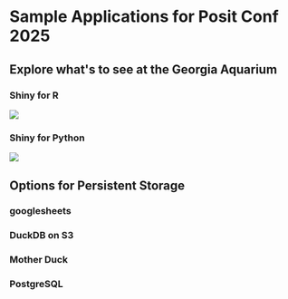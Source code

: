 # Sample Applications for Posit Conf 2025

## Explore what's to see at the Georgia Aquarium

### Shiny for R

[![](https://docs.posit.co/connect-cloud/images/cc-deploy.svg)](https://connect.posit.cloud/publish?contentType=shiny&sourceRepositoryURL=https%3A%2F%2Fgithub.com%2Falex-chisholm%2Faquarium-search&sourceRef=main&sourceRefType=branch&primaryFile=r%2Fapp.R)

### Shiny for Python

[![](https://docs.posit.co/connect-cloud/images/cc-deploy.svg)](https://connect.posit.cloud/publish?contentType=shiny&sourceRepositoryURL=https%3A%2F%2Fgithub.com%2Falex-chisholm%2Faquarium-search&sourceRef=main&sourceRefType=branch&primaryFile=python%2Fapp.py&pythonVersion=3.11)

## Options for Persistent Storage

### googlesheets

### DuckDB on S3

### Mother Duck

### PostgreSQL